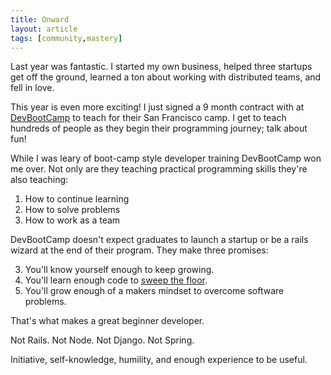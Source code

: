 ```yaml
---
title: Onward
layout: article
tags: [community,mastery]
---
```


Last year was fantastic. I started my own business, helped three startups get
off the ground, learned a ton about working with distributed teams, and fell in
love.

This year is even more exciting! I just signed a 9 month contract with at
[DevBootCamp](http://devbootcamp) to teach for their San Francisco camp. I get
to teach hundreds of people as they begin their programming journey; talk about
fun!

While I was leary of boot-camp style developer training DevBootCamp won me over.
Not only are they teaching practical programming skills they're also teaching:

1. How to continue learning
2. How to solve problems
3. How to work as a team

DevBootCamp doesn't expect graduates to launch a startup or be a rails wizard at
the end of their program. They make three promises:

3. You'll know yourself enough to keep growing.
2. You'll learn enough code to [sweep the floor](http://my.safaribooksonline.com/book/career-development/9780596806842/accurate-self-assessment/sweep_the_floor).
1. You'll grow enough of a makers mindset to overcome software problems.

That's what makes a great beginner developer.

Not Rails. Not Node. Not Django. Not Spring.

Initiative, self-knowledge, humility, and enough experience to be useful.
